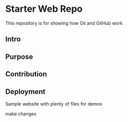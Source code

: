# Starter Web Repo

This repository is for showing how Git and GitHub work
## Intro

## Purpose

## Contribution 

## Deployment


Sample website with plenty of files for demos

make changes 